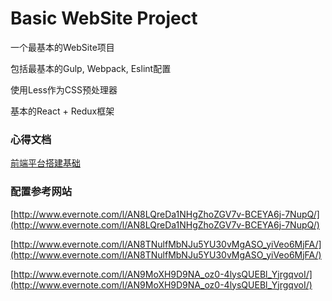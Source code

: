 # Basic WebSite Project

一个最基本的WebSite项目

包括最基本的Gulp, Webpack, Eslint配置

使用Less作为CSS预处理器

基本的React + Redux框架

### 心得文档

[前端平台搭建基础](https://docs.google.com/document/d/1o1WlQS_l8VP9NBFqlxQWaYxXFZeQ_qGD4hfXe8RWM9I/edit?usp=sharing)

### 配置参考网站

[http://www.evernote.com/l/AN8LQreDa1NHgZhoZGV7v-BCEYA6j-7NupQ/](http://www.evernote.com/l/AN8LQreDa1NHgZhoZGV7v-BCEYA6j-7NupQ/)

[http://www.evernote.com/l/AN8TNulfMbNJu5YU30vMgASO_yiVeo6MjFA/](http://www.evernote.com/l/AN8TNulfMbNJu5YU30vMgASO_yiVeo6MjFA/)

[http://www.evernote.com/l/AN9MoXH9D9NA_oz0-4lysQUEBl_YjrgqvoI/](http://www.evernote.com/l/AN9MoXH9D9NA_oz0-4lysQUEBl_YjrgqvoI/)
